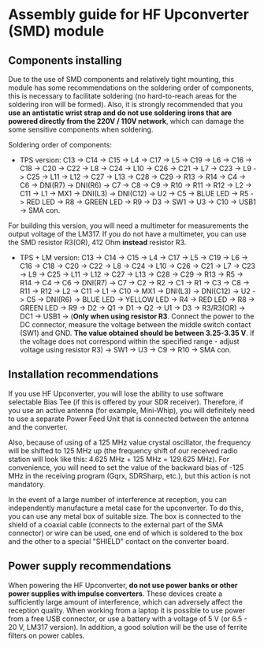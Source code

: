 # Assembly guide for HF Upconverter (SMD) module

## Components installing 
Due to the use of SMD components and relatively tight mounting, this module has some recommendations on the soldering order of components, this is necessary to facilitate soldering (no hard-to-reach areas for the soldering iron will be formed).
Also, it is strongly recommended that you **use an antistatic wrist strap and do not use soldering irons that are powered directly from the 220V / 110V network**, which can damage the some sensitive components when soldering.

Soldering order of components:

- TPS version: C13 -> C14 -> C15 -> L4 -> C17 -> L5 -> C19 -> L6 -> C16 -> C18 -> C20 -> C22 -> L8 -> C24 -> L10 -> C26 -> C21 -> L7 -> C23 -> L9 -> C25 -> L11 -> L12 -> C27 -> L13 -> C28 -> C29 -> R13 -> R14 -> C4 -> C6 -> DNI(R7) -> DNI(R6) -> C7 -> C8 -> C9 -> R10 -> R11 -> R12 -> L2 -> C11 -> L1 -> MX1 -> DNI(L3) -> DNI(C12) -> U2 -> C5 -> BLUE LED -> R5 -> RED LED -> R8 -> GREEN LED -> R9 -> D3 -> SW1 -> U3 -> C10 -> USB1 -> SMA con.

For building this version, you will need a multimeter for measurements the output voltage of the LM317. If you do not have a multimeter, you can use the SMD resistor R3(OR), 412 Ohm **instead** resistor R3.  

- TPS + LM version: C13 -> C14 -> C15 -> L4 -> C17 -> L5 -> C19 -> L6 -> C16 -> C18 -> C20 -> C22 -> L8 -> C24 -> L10 -> C26 -> C21 -> L7 -> C23 -> L9 -> C25 -> L11 -> L12 -> C27 -> L13 -> C28 -> C29 -> R13 -> R5 -> R14 -> C4 -> C6 -> DNI(R7) -> C7 -> C2 -> R2 -> C1 -> R1 -> C3 -> C8 -> R11 -> R12 -> L2 -> C11 -> L1 -> C10 -> MX1 -> DNI(L3) -> DNI(C12) -> U2 -> C5 -> DNI(R6) -> BLUE LED -> YELLOW LED -> R4 -> RED LED -> R8 -> GREEN LED -> R9 -> D2 -> Q1 -> D1 -> Q2 -> U1 -> D3 -> R3/R3(OR) -> DC1 -> USB1 -> (**Only when using resistor R3**. Connect the power to the DC connector, measure the voltage between the middle switch contact (SW1) and GND. **The value obtained should be between 3.25-3.35 V**. If the voltage does not correspond within the specified range - adjust voltage using resistor R3) -> SW1 -> U3 -> C9 -> R10 -> SMA con. 

## Installation recommendations
If you use HF Upconverter, you will lose the ability to use software selectable Bias Tee (if this is offered by your SDR receiver). Therefore, if you use an active antenna (for example, Mini-Whip), you will definitely need to use a separate Power Feed Unit that is connected between the antenna and the converter.

Also, because of using of a 125 MHz value crystal oscillator, the frequency will be shifted to 125 MHz up (the frequency shift of our received radio station will look like this: 4.625 MHz + 125 MHz = 129.625 MHz). For convenience, you will need to set the value of the backward bias of -125 MHz in the receiving program (Gqrx, SDRSharp, etc.), but this action is not mandatory.

In the event of a large number of interference at reception, you can independently manufacture a metal case for the upconverter. To do this, you can use any metal box of suitable size. The box is connected to the shield of a coaxial cable (connects to the external part of the SMA connector) or wire can be used, one end of which is soldered to the box and the other to a special "SHIELD" contact on the converter board.

## Power supply recommendations
When powering the HF Upconverter, **do not use power banks or other power supplies with impulse converters**. These devices create a sufficiently large amount of interference, which can adversely affect the reception quality. When working from a laptop it is possible to use power from a free USB connector, or use a battery with a voltage of 5 V (or 6.5 - 20 V, LM317 version). In addition, a good solution will be the use of ferrite filters on power cables.